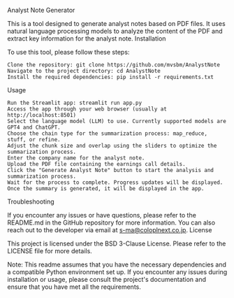 Analyst Note Generator

This is a tool designed to generate analyst notes based on PDF files. It uses natural language processing models to analyze the content of the PDF and extract key information for the analyst note.
Installation

To use this tool, please follow these steps:

    Clone the repository: git clone https://github.com/mvsbm/AnalystNote
    Navigate to the project directory: cd AnalystNote
    Install the required dependencies: pip install -r requirements.txt

Usage

    Run the Streamlit app: streamlit run app.py
    Access the app through your web browser (usually at http://localhost:8501)
    Select the language model (LLM) to use. Currently supported models are GPT4 and ChatGPT.
    Choose the chain type for the summarization process: map_reduce, stuff, or refine.
    Adjust the chunk size and overlap using the sliders to optimize the summarization process.
    Enter the company name for the analyst note.
    Upload the PDF file containing the earnings call details.
    Click the "Generate Analyst Note" button to start the analysis and summarization process.
    Wait for the process to complete. Progress updates will be displayed.
    Once the summary is generated, it will be displayed in the app.

Troubleshooting

If you encounter any issues or have questions, please refer to the README.md in the GitHub repository for more information. You can also reach out to the developer via email at s-ma@coloplnext.co.jp.
License

This project is licensed under the BSD 3-Clause License. Please refer to the LICENSE file for more details.

Note: This readme assumes that you have the necessary dependencies and a compatible Python environment set up. If you encounter any issues during installation or usage, please consult the project's documentation and ensure that you have met all the requirements.
